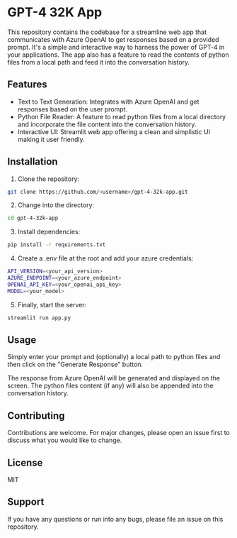 # GPT-4 32K App
This repository contains the codebase for a streamline web app that communicates with Azure OpenAI to get responses based on a provided prompt. It's a simple and interactive way to harness the power of GPT-4 in your applications. The app also has a feature to read the contents of python files from a local path and feed it into the conversation history.

## Features
- Text to Text Generation: Integrates with Azure OpenAI and get responses based on the user prompt.
- Python File Reader: A feature to read python files from a local directory and incorporate the file content into the conversation history.
- Interactive UI: Streamlit web app offering a clean and simplistic UI making it user friendly.

## Installation
1. Clone the repository:
```sh
git clone https://github.com/<username>/gpt-4-32k-app.git
```

2. Change into the directory:
```sh
cd gpt-4-32k-app
```

3. Install dependencies:
```sh
pip install -r requirements.txt
```

4. Create a .env file at the root and add your azure credentials:
```sh
API_VERSION=<your_api_version>
AZURE_ENDPOINT=<your_azure_endpoint>
OPENAI_API_KEY=<your_openai_api_key>
MODEL=<your_model>
```

5. Finally, start the server:
```sh
streamlit run app.py
```

## Usage
Simply enter your prompt and (optionally) a local path to python files and then click on the "Generate Response" button.

The response from Azure OpenAI will be generated and displayed on the screen. The python files content (if any) will also be appended into the conversation history.

## Contributing
Contributions are welcome. For major changes, please open an issue first to discuss what you would like to change.

## License
MIT

## Support
If you have any questions or run into any bugs, please file an issue on this repository.